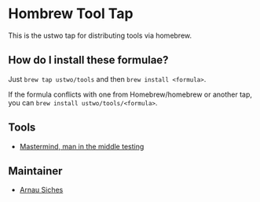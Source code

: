 # Hombrew Tool Tap

This is the ustwo tap for distributing tools via homebrew.

## How do I install these formulae?

Just `brew tap ustwo/tools` and then `brew install <formula>`.

If the formula conflicts with one from Homebrew/homebrew or another tap, you
can `brew install ustwo/tools/<formula>`.


## Tools

* [Mastermind, man in the middle testing](https://github.com/ustwo/mastemind)


## Maintainer

* [Arnau Siches](mailto:arnau@ustwo.com)
